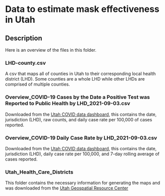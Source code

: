 # Data to estimate mask effectiveness in Utah

## Description
Here is an overview of the files in this folder.

### LHD-county.csv
A csv that maps all of counties in Utah to their corresponding local health district (LHD). Some counties are a whole LHD while other LHDs are comprised of multiple counties.

### Overview_COVID-19 Cases by the Date a Positive Test was Reported to Public Health by LHD_2021-09-03.csv
Downloaded from the [Utah COVID data dashboard](https://coronavirus-dashboard.utah.gov/overview.html), this contains the date, jurisdiction (LHD), raw counts, and daily case rate per 100,000 of cases reported.

### Overview_COVID-19 Daily Case Rate by LHD_2021-09-03.csv
Downloaded from the [Utah COVID data dashboard](https://coronavirus-dashboard.utah.gov/overview.html), this contains the date, jurisdiction (LHD), daily case rate per 100,000, and 7-day rolling average of cases reported.

### Utah_Health_Care_Districts
This folder contains the necessary information for generating the maps and was downloaded from the [Utah Geospatial Resource Center](https://gis.utah.gov/data/health/health-districts/)
